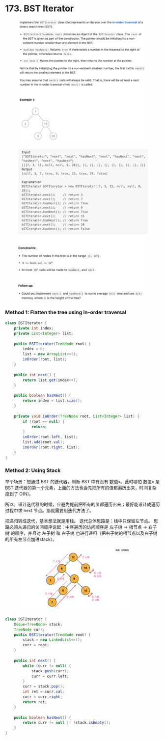 # 173. BST Iterator

<figure><img src="../../.gitbook/assets/image (87).png" alt=""><figcaption></figcaption></figure>

<figure><img src="../../.gitbook/assets/image (114).png" alt=""><figcaption></figcaption></figure>



### Method 1: Flatten the tree using in-order traversal

```java
class BSTIterator {
    private int index;
    private List<Integer> list;

    public BSTIterator(TreeNode root) {
        index = 0;
        list = new ArrayList<>();
        inOrder(root, list);
    }
    
    public int next() {
        return list.get(index++);
    }
    
    public boolean hasNext() {
        return index < list.size();
    }

    private void inOrder(TreeNode root, List<Integer> list) {
        if (root == null) {
            return;
        }
        inOrder(root.left, list);
        list.add(root.val);
        inOrder(root.right, list);
    }
}
```



### Method 2: Using Stack

举个场景：想通过 BST 的迭代器，判断 BST 中有没有 数值x。此时哪怕 数值x 是 BST 迭代器的第一个元素，上面的方法也会先把所有的值都遍历出来，时间复杂度到了 O(N)。

所以，设计迭代器的时候，应避免提前把所有的值都遍历出来；最好能设计成遍历过程中求 next 节点。那就需要用迭代方法了。

把递归转成迭代，基本想法就是用栈。 迭代总体思路是：栈中只保留左节点。 思路必须从递归的访问顺序说起：中序遍历的访问顺序是 左子树 -> 根节点 -> 右子树 的顺序，并且对 左子树 和 右子树 也进行递归（把右子树的根节点以及右子树的所有左节点加进stack）。

<figure><img src="../../.gitbook/assets/image (104).png" alt="" width="375"><figcaption></figcaption></figure>

```java
class BSTIterator {
    Deque<TreeNode> stack;
    TreeNode curr;
    public BSTIterator(TreeNode root) {
        stack = new LinkedList<>();
        curr = root;
    }
    
    public int next() {
        while (curr != null) {
            stack.push(curr);
            curr = curr.left;
        }
        curr = stack.pop();
        int ret = curr.val;
        curr = curr.right;
        return ret;
    }
    
    public boolean hasNext() {
        return curr != null || !stack.isEmpty();
    }
}
```

